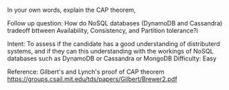 In your own words, explain the CAP theorem,

Follow up question: How  do NoSQL databases (DynamoDB and Cassandra) tradeoff bttween Availability, Consistency, and Partition tolerance?i


Intent: To assess if the candidate has a good understanding of distributerd systems, and if they can this understanding with the workings of NoSQL databases such as DynamoDB or Cassandra or MongoDB 
Difficulty: Easy


Reference: Gilbert's and Lynch's proof of CAP theorem
https://groups.csail.mit.edu/tds/papers/Gilbert/Brewer2.pdf 

